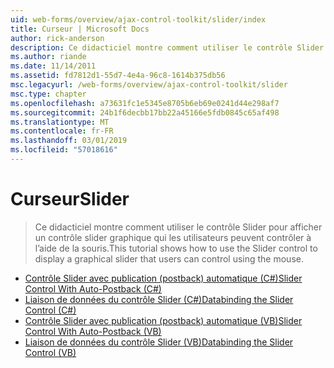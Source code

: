 ```yaml
---
uid: web-forms/overview/ajax-control-toolkit/slider/index
title: Curseur | Microsoft Docs
author: rick-anderson
description: Ce didacticiel montre comment utiliser le contrôle Slider pour afficher un contrôle slider graphique qui les utilisateurs peuvent contrôler à l’aide de la souris.
ms.author: riande
ms.date: 11/14/2011
ms.assetid: fd7812d1-55d7-4e4a-96c8-1614b375db56
msc.legacyurl: /web-forms/overview/ajax-control-toolkit/slider
msc.type: chapter
ms.openlocfilehash: a73631fc1e5345e8705b6eb69e0241d44e298af7
ms.sourcegitcommit: 24b1f6decbb17bb22a45166e5fdb0845c65af498
ms.translationtype: MT
ms.contentlocale: fr-FR
ms.lasthandoff: 03/01/2019
ms.locfileid: "57018616"
---
```

<a name="slider"></a><span data-ttu-id="e4910-103">Curseur</span><span class="sxs-lookup"><span data-stu-id="e4910-103">Slider</span></span>
====================
> <span data-ttu-id="e4910-104">Ce didacticiel montre comment utiliser le contrôle Slider pour afficher un contrôle slider graphique qui les utilisateurs peuvent contrôler à l’aide de la souris.</span><span class="sxs-lookup"><span data-stu-id="e4910-104">This tutorial shows how to use the Slider control to display a graphical slider that users can control using the mouse.</span></span>


- [<span data-ttu-id="e4910-105">Contrôle Slider avec publication (postback) automatique (C#)</span><span class="sxs-lookup"><span data-stu-id="e4910-105">Slider Control With Auto-Postback (C#)</span></span>](using-the-slider-control-with-auto-postback-cs.md)
- [<span data-ttu-id="e4910-106">Liaison de données du contrôle Slider (C#)</span><span class="sxs-lookup"><span data-stu-id="e4910-106">Databinding the Slider Control (C#)</span></span>](databinding-the-slider-control-cs.md)
- [<span data-ttu-id="e4910-107">Contrôle Slider avec publication (postback) automatique (VB)</span><span class="sxs-lookup"><span data-stu-id="e4910-107">Slider Control With Auto-Postback (VB)</span></span>](using-the-slider-control-with-auto-postback-vb.md)
- [<span data-ttu-id="e4910-108">Liaison de données du contrôle Slider (VB)</span><span class="sxs-lookup"><span data-stu-id="e4910-108">Databinding the Slider Control (VB)</span></span>](databinding-the-slider-control-vb.md)
